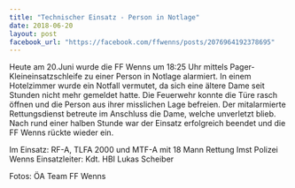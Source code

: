 ```yaml
---
title: "Technischer Einsatz - Person in Notlage"
date: 2018-06-20
layout: post
facebook_url: "https://facebook.com/ffwenns/posts/2076964192378695"
---
```


Heute am 20.Juni wurde die FF Wenns um 18:25 Uhr mittels Pager-Kleineinsatzschleife zu einer Person in Notlage alarmiert. In einem Hotelzimmer wurde ein Notfall vermutet, da sich eine ältere Dame seit Stunden nicht mehr gemeldet hatte. Die Feuerwehr konnte die Türe rasch öffnen und die Person aus ihrer misslichen Lage befreien. Der mitalarmierte Rettungsdienst betreute im Anschluss die Dame, welche unverletzt blieb. Nach rund einer halben Stunde war der Einsatz erfolgreich beendet und die FF Wenns rückte wieder ein.

Im Einsatz:
RF-A, TLFA 2000 und MTF-A mit 18 Mann
Rettung Imst 
Polizei Wenns
Einsatzleiter: Kdt. HBI Lukas Scheiber 

Fotos: ÖA Team FF Wenns